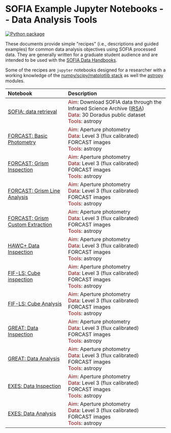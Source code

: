 # SOFIA Example Jupyter Notebooks -- Data Analysis Tools

[repo]:s-goldman

[![Python package](https://github.com/SOFIAObservatory/Recipes/actions/workflows/testing.yml/badge.svg)](https://github.com/SOFIAObservatory/Recipes/actions/workflows/testing.yml)

These documents provide simple "recipes" (i.e., descriptions and guided examples) for common data analysis objectives using SOFIA processed data. They are generally written for a graduate student audience and are intended to be used with the [SOFIA Data Handbooks](https://www.sofia.usra.edu/science/proposing-and-observing/data-products/data-resources).

Some of the recipes are `jupyter` notebooks designed for a researcher with a working knowledge of the [numpy/scipy/matplotlib stack](https://scipy.org/install.html) as well the [astropy](http://docs.astropy.org/en/stable/) modules.




| Notebook | Description |
| :--- | :---  |
| [SOFIA: data retrieval][isra_notebook] | <span style="color:#970505;">Aim</span>: Download SOFIA data through the Infrared Science Archive ([IRSA](https://irsa.ipac.caltech.edu/Missions/sofia.html))<br /> <span style="color:#970505;">Data</span>: 30 Doradus public dataset <br /> <span style="color:#970505;">Tools</span>: astropy|
| [FORCAST: Basic Photometry][forcast_notebook] |  <span style="color:#970505;">Aim</span>: Aperture photometry <br /> <span style="color:#970505;">Data</span>: Level 3 (flux calibrated) FORCAST images <br /> <span style="color:#970505;">Tools</span>: astropy |
| [FORCAST: Grism Inspection][forcast_notebook] |  <span style="color:#970505;">Aim</span>: Aperture photometry <br /> <span style="color:#970505;">Data</span>: Level 3 (flux calibrated) FORCAST images <br /> <span style="color:#970505;">Tools</span>: astropy |
| [FORCAST: Grism Line Analysis][forcast_notebook] |  <span style="color:#970505;">Aim</span>: Aperture photometry <br /> <span style="color:#970505;">Data</span>: Level 3 (flux calibrated) FORCAST images <br /> <span style="color:#970505;">Tools</span>: astropy |
| [FORCAST: Grism Custom Extraction][forcast_notebook] |  <span style="color:#970505;">Aim</span>: Aperture photometry <br /> <span style="color:#970505;">Data</span>: Level 3 (flux calibrated) FORCAST images <br /> <span style="color:#970505;">Tools</span>: astropy |
| [HAWC+ Data Inspection][forcast_notebook] |  <span style="color:#970505;">Aim</span>: Aperture photometry <br /> <span style="color:#970505;">Data</span>: Level 3 (flux calibrated) FORCAST images <br /> <span style="color:#970505;">Tools</span>: astropy |
| [FIF-LS: Cube inspection][forcast_notebook] |  <span style="color:#970505;">Aim</span>: Aperture photometry <br /> <span style="color:#970505;">Data</span>: Level 3 (flux calibrated) FORCAST images <br /> <span style="color:#970505;">Tools</span>: astropy |
| [FIF-LS: Cube Analysis][forcast_notebook] |  <span style="color:#970505;">Aim</span>: Aperture photometry <br /> <span style="color:#970505;">Data</span>: Level 3 (flux calibrated) FORCAST images <br /> <span style="color:#970505;">Tools</span>: astropy |
| [GREAT: Data Inspection][forcast_notebook] |  <span style="color:#970505;">Aim</span>: Aperture photometry <br /> <span style="color:#970505;">Data</span>: Level 3 (flux calibrated) FORCAST images <br /> <span style="color:#970505;">Tools</span>: astropy |
| [GREAT: Data Analysis][forcast_notebook] |  <span style="color:#970505;">Aim</span>: Aperture photometry <br /> <span style="color:#970505;">Data</span>: Level 3 (flux calibrated) FORCAST images <br /> <span style="color:#970505;">Tools</span>: astropy |
| [EXES: Data Inspection][forcast_notebook] |  <span style="color:#970505;">Aim</span>: Aperture photometry <br /> <span style="color:#970505;">Data</span>: Level 3 (flux calibrated) FORCAST images <br /> <span style="color:#970505;">Tools</span>: astropy |
| [EXES: Data Analysis][forcast_notebook] |  <span style="color:#970505;">Aim</span>: Aperture photometry <br /> <span style="color:#970505;">Data</span>: Level 3 (flux calibrated) FORCAST images <br /> <span style="color:#970505;">Tools</span>: astropy |


<!--  <span style="color:#970505;">Data</span>: 30 Doradus  -->

[isra_notebook]:/FORCAST_v1.1/FORCAST-Grism_Inspection-1.ipynb
[forcast_notebook]:/FORCAST_v1.1/FORCAST-Grism_Inspection-1.ipynb
